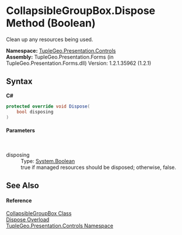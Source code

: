 # CollapsibleGroupBox.Dispose Method (Boolean)
 

Clean up any resources being used.

**Namespace:**&nbsp;<a href="N_TupleGeo_Presentation_Controls">TupleGeo.Presentation.Controls</a><br />**Assembly:**&nbsp;TupleGeo.Presentation.Forms (in TupleGeo.Presentation.Forms.dll) Version: 1.2.1.35962 (1.2.1)

## Syntax

**C#**<br />
``` C#
protected override void Dispose(
	bool disposing
)
```


#### Parameters
&nbsp;<dl><dt>disposing</dt><dd>Type: <a href="http://msdn2.microsoft.com/en-us/library/a28wyd50" target="_blank">System.Boolean</a><br />true if managed resources should be disposed; otherwise, false.</dd></dl>

## See Also


#### Reference
<a href="T_TupleGeo_Presentation_Controls_CollapsibleGroupBox">CollapsibleGroupBox Class</a><br /><a href="Overload_TupleGeo_Presentation_Controls_CollapsibleGroupBox_Dispose">Dispose Overload</a><br /><a href="N_TupleGeo_Presentation_Controls">TupleGeo.Presentation.Controls Namespace</a><br />